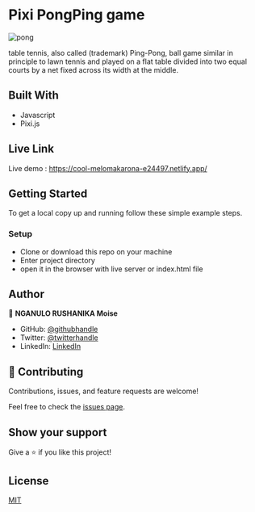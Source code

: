 # Pixi PongPing  game

![pong](https://user-images.githubusercontent.com/57562869/223589072-dd216317-819f-4508-be16-7044fc86e71b.png)

table tennis, also called (trademark) Ping-Pong, ball game similar in principle to lawn tennis and played on a flat table divided into two equal courts by a net fixed across its width at the middle.

## Built With

- Javascript
- Pixi.js

## Live Link

Live demo : https://cool-melomakarona-e24497.netlify.app/
## Getting Started


To get a local copy up and running follow these simple example steps.

### Setup

- Clone or download this repo on your machine
- Enter project directory
- open it in the browser with live server or index.html file

## Author

👤 **NGANULO RUSHANIKA Moise**

- GitHub: [@githubhandle](https://github.com/moise10r)
- Twitter: [@twitterhandle](https://twitter.com/MRushanika)
- LinkedIn: [LinkedIn](https://www.linkedin.com/in/nganulo-rushanika-mo%C3%AFse-626139197/)

## 🤝 Contributing

Contributions, issues, and feature requests are welcome!

Feel free to check the [issues page](../../issues/).

## Show your support

Give a ⭐️ if you like this project!

## License

[MIT](./LICENSE)

